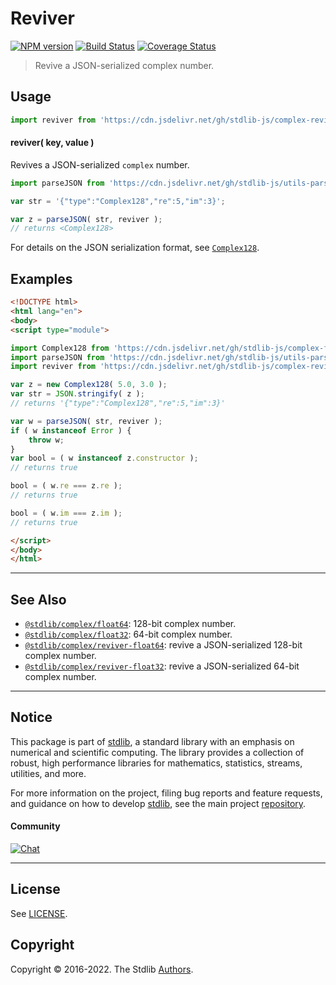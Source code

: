 <!--

@license Apache-2.0

Copyright (c) 2018 The Stdlib Authors.

Licensed under the Apache License, Version 2.0 (the "License");
you may not use this file except in compliance with the License.
You may obtain a copy of the License at

   http://www.apache.org/licenses/LICENSE-2.0

Unless required by applicable law or agreed to in writing, software
distributed under the License is distributed on an "AS IS" BASIS,
WITHOUT WARRANTIES OR CONDITIONS OF ANY KIND, either express or implied.
See the License for the specific language governing permissions and
limitations under the License.

-->

# Reviver

[![NPM version][npm-image]][npm-url] [![Build Status][test-image]][test-url] [![Coverage Status][coverage-image]][coverage-url] <!-- [![dependencies][dependencies-image]][dependencies-url] -->

> Revive a JSON-serialized complex number.

<!-- Section to include introductory text. Make sure to keep an empty line after the intro `section` element and another before the `/section` close. -->

<section class="intro">

</section>

<!-- /.intro -->

<!-- Package usage documentation. -->



<section class="usage">

## Usage

```javascript
import reviver from 'https://cdn.jsdelivr.net/gh/stdlib-js/complex-reviver@esm/index.mjs';
```

#### reviver( key, value )

Revives a JSON-serialized `complex` number.

```javascript
import parseJSON from 'https://cdn.jsdelivr.net/gh/stdlib-js/utils-parse-json@esm/index.mjs';

var str = '{"type":"Complex128","re":5,"im":3}';

var z = parseJSON( str, reviver );
// returns <Complex128>
```

For details on the JSON serialization format, see [`Complex128`][@stdlib/complex/float64].

</section>

<!-- /.usage -->

<!-- Package usage notes. Make sure to keep an empty line after the `section` element and another before the `/section` close. -->

<section class="notes">

</section>

<!-- /.notes -->

<!-- Package usage examples. -->

<section class="examples">

## Examples

<!-- eslint no-undef: "error" -->

```html
<!DOCTYPE html>
<html lang="en">
<body>
<script type="module">

import Complex128 from 'https://cdn.jsdelivr.net/gh/stdlib-js/complex-float64@esm/index.mjs';
import parseJSON from 'https://cdn.jsdelivr.net/gh/stdlib-js/utils-parse-json@esm/index.mjs';
import reviver from 'https://cdn.jsdelivr.net/gh/stdlib-js/complex-reviver@esm/index.mjs';

var z = new Complex128( 5.0, 3.0 );
var str = JSON.stringify( z );
// returns '{"type":"Complex128","re":5,"im":3}'

var w = parseJSON( str, reviver );
if ( w instanceof Error ) {
    throw w;
}
var bool = ( w instanceof z.constructor );
// returns true

bool = ( w.re === z.re );
// returns true

bool = ( w.im === z.im );
// returns true

</script>
</body>
</html>
```

</section>

<!-- /.examples -->

<!-- Section to include cited references. If references are included, add a horizontal rule *before* the section. Make sure to keep an empty line after the `section` element and another before the `/section` close. -->

<section class="references">

</section>

<!-- /.references -->

<!-- Section for related `stdlib` packages. Do not manually edit this section, as it is automatically populated. -->

<section class="related">

* * *

## See Also

-   <span class="package-name">[`@stdlib/complex/float64`][@stdlib/complex/float64]</span><span class="delimiter">: </span><span class="description">128-bit complex number.</span>
-   <span class="package-name">[`@stdlib/complex/float32`][@stdlib/complex/float32]</span><span class="delimiter">: </span><span class="description">64-bit complex number.</span>
-   <span class="package-name">[`@stdlib/complex/reviver-float64`][@stdlib/complex/reviver-float64]</span><span class="delimiter">: </span><span class="description">revive a JSON-serialized 128-bit complex number.</span>
-   <span class="package-name">[`@stdlib/complex/reviver-float32`][@stdlib/complex/reviver-float32]</span><span class="delimiter">: </span><span class="description">revive a JSON-serialized 64-bit complex number.</span>

</section>

<!-- /.related -->

<!-- Section for all links. Make sure to keep an empty line after the `section` element and another before the `/section` close. -->


<section class="main-repo" >

* * *

## Notice

This package is part of [stdlib][stdlib], a standard library with an emphasis on numerical and scientific computing. The library provides a collection of robust, high performance libraries for mathematics, statistics, streams, utilities, and more.

For more information on the project, filing bug reports and feature requests, and guidance on how to develop [stdlib][stdlib], see the main project [repository][stdlib].

#### Community

[![Chat][chat-image]][chat-url]

---

## License

See [LICENSE][stdlib-license].


## Copyright

Copyright &copy; 2016-2022. The Stdlib [Authors][stdlib-authors].

</section>

<!-- /.stdlib -->

<!-- Section for all links. Make sure to keep an empty line after the `section` element and another before the `/section` close. -->

<section class="links">

[npm-image]: http://img.shields.io/npm/v/@stdlib/complex-reviver.svg
[npm-url]: https://npmjs.org/package/@stdlib/complex-reviver

[test-image]: https://github.com/stdlib-js/complex-reviver/actions/workflows/test.yml/badge.svg?branch=main
[test-url]: https://github.com/stdlib-js/complex-reviver/actions/workflows/test.yml?query=branch:main

[coverage-image]: https://img.shields.io/codecov/c/github/stdlib-js/complex-reviver/main.svg
[coverage-url]: https://codecov.io/github/stdlib-js/complex-reviver?branch=main

<!--

[dependencies-image]: https://img.shields.io/david/stdlib-js/complex-reviver.svg
[dependencies-url]: https://david-dm.org/stdlib-js/complex-reviver/main

-->

[chat-image]: https://img.shields.io/gitter/room/stdlib-js/stdlib.svg
[chat-url]: https://gitter.im/stdlib-js/stdlib/

[stdlib]: https://github.com/stdlib-js/stdlib

[stdlib-authors]: https://github.com/stdlib-js/stdlib/graphs/contributors

[umd]: https://github.com/umdjs/umd
[es-module]: https://developer.mozilla.org/en-US/docs/Web/JavaScript/Guide/Modules

[deno-url]: https://github.com/stdlib-js/complex-reviver/tree/deno
[umd-url]: https://github.com/stdlib-js/complex-reviver/tree/umd
[esm-url]: https://github.com/stdlib-js/complex-reviver/tree/esm
[branches-url]: https://github.com/stdlib-js/complex-reviver/blob/main/branches.md

[stdlib-license]: https://raw.githubusercontent.com/stdlib-js/complex-reviver/main/LICENSE

<!-- <related-links> -->

[@stdlib/complex/float64]: https://github.com/stdlib-js/complex-float64/tree/esm

[@stdlib/complex/float32]: https://github.com/stdlib-js/complex-float32/tree/esm

[@stdlib/complex/reviver-float64]: https://github.com/stdlib-js/complex-reviver-float64/tree/esm

[@stdlib/complex/reviver-float32]: https://github.com/stdlib-js/complex-reviver-float32/tree/esm

<!-- </related-links> -->

</section>

<!-- /.links -->
